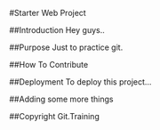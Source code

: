 #Starter Web Project

##Introduction
Hey guys..

##Purpose
Just to practice git.

##How To Contribute

##Deployment
To deploy this project...

##Adding some more things

##Copyright
Git.Training

